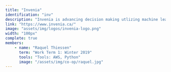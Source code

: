 ```yaml
---
title: "Invenia"
identification: "inv"
description: "Invenia is advancing decision making utlizing machine learning."
link: "https://www.invenia.ca/"
image: "assets/img/logos/invenia-logo.png"
width: "100px"
complete: true
members:
    - name: "Raquel Thiessen"
      term: "Work Term 1: Winter 2019"
      tools: "Tools: AWS, Python"
      image: "/assets/img/co-op/raquel.jpg"
---
```

